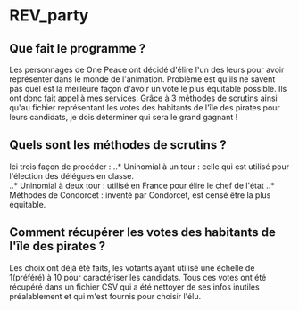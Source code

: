 # REV_party
## Que fait le programme ?
Les personnages de One Peace ont décidé d'élire l'un des leurs pour avoir représenter dans le monde de l'animation.
Problème est qu'ils ne savent pas quel est la meilleure façon d'avoir un vote le plus équitable possible.
Ils ont donc fait appel à mes services.
Grâce à 3 méthodes de scrutins ainsi qu'au fichier représentant les votes des habitants de l'île des pirates pour leurs candidats, je dois déterminer qui sera le grand gagnant !

## Quels sont les méthodes de scrutins ?
Ici trois façon de procéder :
..* Uninomial à un tour : celle qui est utilisé pour l'élection des délégues en classe.  
..* Uninomial à deux tour : utilisé en France pour élire le chef de l'état
..* Méthodes de Condorcet : inventé par Condorcet, est censé être la plus équitable.

## Comment récupérer les votes des habitants de l'île des pirates ?
Les choix ont déjà été faits, les votants ayant utilisé une échelle de 1(préféré) à 10 pour caractériser les candidats.
Tous ces votes ont été récupéré dans un fichier CSV qui a été nettoyer de ses infos inutiles préalablement et qui m'est fournis pour choisir l'élu.
